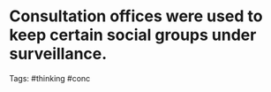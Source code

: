 # Consultation offices were used to keep certain social groups under surveillance.
Tags: #thinking #conc